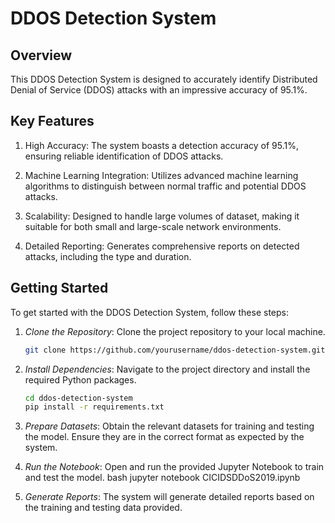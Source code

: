 # DDOS Detection System

## Overview

This DDOS Detection System is designed to accurately identify Distributed Denial of Service (DDOS) attacks with an impressive accuracy of 95.1%.

## Key Features

1. High Accuracy: The system boasts a detection accuracy of 95.1%, ensuring reliable identification of DDOS attacks.

2. Machine Learning Integration: Utilizes advanced machine learning algorithms to distinguish between normal traffic and potential DDOS attacks.

3. Scalability: Designed to handle large volumes of dataset, making it suitable for both small and large-scale network environments.

4. Detailed Reporting: Generates comprehensive reports on detected attacks, including the type and duration.

## Getting Started

To get started with the DDOS Detection System, follow these steps:

1. *Clone the Repository*: Clone the project repository to your local machine.
   ```bash
   git clone https://github.com/yourusername/ddos-detection-system.git

   
2. *Install Dependencies*: Navigate to the project directory and install the required Python packages.
   ```bash
   cd ddos-detection-system
   pip install -r requirements.txt
   
3. *Prepare Datasets*: Obtain the relevant datasets for training and testing the model. Ensure they are in the correct format as expected by the system.
   
4. *Run the Notebook*: Open and run the provided Jupyter Notebook to train and test the model.
   bash
   jupyter notebook CICIDSDDoS2019.ipynb
   
5. *Generate Reports*: The system will generate detailed reports based on the training and testing data provided.
